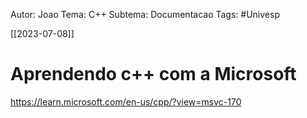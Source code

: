 
   Autor: Joao
   Tema: C++
   Subtema: Documentacao
   Tags: #Univesp 


[[2023-07-08]]

# Aprendendo c++ com a Microsoft
https://learn.microsoft.com/en-us/cpp/?view=msvc-170
